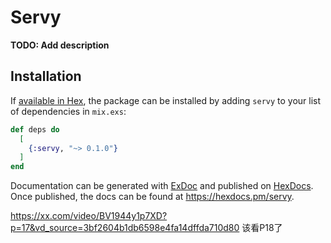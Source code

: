 # Servy

**TODO: Add description**

## Installation

If [available in Hex](https://hex.pm/docs/publish), the package can be installed
by adding `servy` to your list of dependencies in `mix.exs`:

```elixir
def deps do
  [
    {:servy, "~> 0.1.0"}
  ]
end
```

Documentation can be generated with [ExDoc](https://github.com/elixir-lang/ex_doc)
and published on [HexDocs](https://hexdocs.pm). Once published, the docs can
be found at <https://hexdocs.pm/servy>.


https://xx.com/video/BV1944y1p7XD?p=17&vd_source=3bf2604b1db6598e4fa14dffda710d80
该看P18了